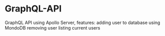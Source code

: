 ﻿# GraphQL-API
GraphQL API using Apollo Server, features:
adding user to database using MondoDB
removing user
listing current users
